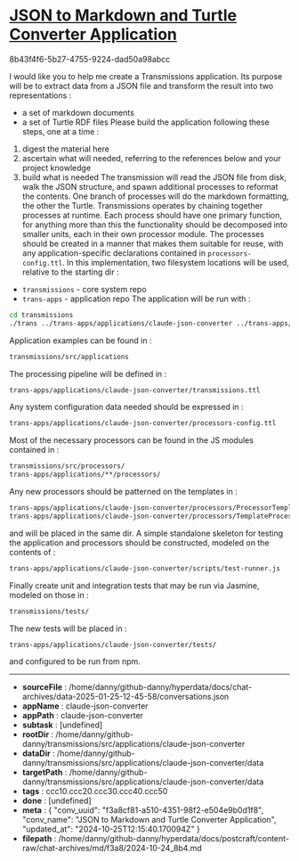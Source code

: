 # [JSON to Markdown and Turtle Converter Application](https://claude.ai/chat/f3a8cf81-a510-4351-98f2-e504e9b0d1f8)

8b43f4f6-5b27-4755-9224-dad50a98abcc

I would like you to help me create a Transmissions application. Its purpose will be to extract data from a JSON file and transform the result into two representations :
* a set of markdown documents
* a set of Turtle RDF files
Please build the application following these steps, one at a time :
1. digest the material here
2. ascertain what will needed, referring to the references below and your project knowledge
3. build what is needed
The transmission will read the JSON file from disk, walk the JSON structure, and spawn additional processes to reformat the contents. One branch of processes will do the markdown formatting, the other the Turtle.
Transmissions operates by chaining together processes at runtime. Each process should have one primary function, for anything more than this the functionality should be decomposed into smaller units, each in their own processor module. The processes should be created in a manner that makes them suitable for reuse, with any application-specific declarations contained in `processors-config.ttl`.
In this implementation, two filesystem locations will be used, relative to the starting dir :
* `transmissions` - core system repo
* `trans-apps` - application repo
The application will be run with :
```sh
cd transmissions
./trans ../trans-apps/applications/claude-json-converter ../trans-apps/applications/claude-json-converter/conversations.json
```
Application examples can be found in :
```sh
transmissions/src/applications
```
The processing pipeline will be defined in :
```sh
trans-apps/applications/claude-json-converter/transmissions.ttl
```
Any system configuration data needed should be expressed in :
```sh
trans-apps/applications/claude-json-converter/processors-config.ttl
```
Most of the necessary processors can be found in the JS modules contained in :
```sh
transmissions/src/processors/
trans-apps/applications/**/processors/
```
Any new processors should be patterned on the templates in :
```sh
trans-apps/applications/claude-json-converter/processors/ProcessorTemplate.js
trans-apps/applications/claude-json-converter/processors/TemplateProcessorsFactory.js
```
and will be placed in the same dir.
A simple standalone skeleton for testing the application and processors should be constructed, modeled on the contents of :
```sh
trans-apps/applications/claude-json-converter/scripts/test-runner.js
```
Finally create unit and integration tests that may be run via Jasmine, modeled on those in :
```sh
transmissions/tests/
```
The new tests will be placed in :
```sh
trans-apps/applications/claude-json-converter/tests/
```
and configured to be run from npm.

---

* **sourceFile** : /home/danny/github-danny/hyperdata/docs/chat-archives/data-2025-01-25-12-45-58/conversations.json
* **appName** : claude-json-converter
* **appPath** : claude-json-converter
* **subtask** : [undefined]
* **rootDir** : /home/danny/github-danny/transmissions/src/applications/claude-json-converter
* **dataDir** : /home/danny/github-danny/transmissions/src/applications/claude-json-converter/data
* **targetPath** : /home/danny/github-danny/transmissions/src/applications/claude-json-converter/data
* **tags** : ccc10.ccc20.ccc30.ccc40.ccc50
* **done** : [undefined]
* **meta** : {
  "conv_uuid": "f3a8cf81-a510-4351-98f2-e504e9b0d1f8",
  "conv_name": "JSON to Markdown and Turtle Converter Application",
  "updated_at": "2024-10-25T12:15:40.170094Z"
}
* **filepath** : /home/danny/github-danny/hyperdata/docs/postcraft/content-raw/chat-archives/md/f3a8/2024-10-24_8b4.md